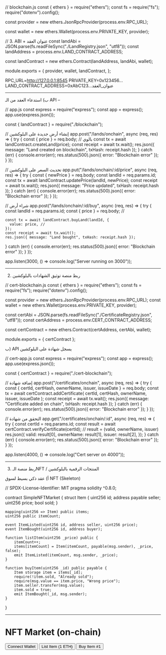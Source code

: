 


// blockchain.js
const { ethers } = require("ethers");
const fs = require("fs");
require("dotenv").config();


const provider = new ethers.JsonRpcProvider(process.env.RPC_URL);

const wallet = new ethers.Wallet(process.env.PRIVATE_KEY, provider);

// 3. ABI + عنوان العقد
const landAbi = JSON.parse(fs.readFileSync("./LandRegistry.json", "utf8"));
const landAddress = process.env.LAND_CONTRACT_ADDRESS;


const landContract = new ethers.Contract(landAddress, landAbi, wallet);

module.exports = {
  provider,
  wallet,
  landContract,
};


RPC_URL=http://127.0.0.1:8545
PRIVATE_KEY=0x123456...
LAND_CONTRACT_ADDRESS=0xAbC123...عنوان_العقد


---

ب) استدعاء العقد من الـ API – 

// app.js
const express = require("express");
const app = express();
app.use(express.json());

const { landContract } = require("./blockchain");

// إنشاء أرض جديدة على البلوكشين
app.post("/lands/onchain", async (req, res) => {
  try {
    const { price } = req.body; // بالوي
    const tx = await landContract.createLand(price);
    const receipt = await tx.wait();
    res.json({ message: "Land created on blockchain", txHash: receipt.hash });
  } catch (err) {
    console.error(err);
    res.status(500).json({ error: "Blockchain error" });
  }
});

// تحديث السعر على البلوكشين
app.put("/lands/onchain/:id/price", async (req, res) => {
  try {
    const { newPrice } = req.body;
    const landId = req.params.id;
    const tx = await landContract.updatePrice(landId, newPrice);
    const receipt = await tx.wait();
    res.json({ message: "Price updated", txHash: receipt.hash });
  } catch (err) {
    console.error(err);
    res.status(500).json({ error: "Blockchain error" });
  }
});

// شراء أرض
app.post("/lands/onchain/:id/buy", async (req, res) => {
  try {
    const landId = req.params.id;
    const { price } = req.body; // 

    const tx = await landContract.buyLand(landId, {
      value: price, // 
    });
    const receipt = await tx.wait();
    res.json({ message: "Land bought", txHash: receipt.hash });
  } catch (err) {
    console.error(err);
    res.status(500).json({ error: "Blockchain error" });
  }
});

app.listen(3000, () => console.log("Server running on 3000"));




---

2) ربط منصة توثيق الشهادات بالبلوكشين



// cert-blockchain.js
const { ethers } = require("ethers");
const fs = require("fs");
require("dotenv").config();

const provider = new ethers.JsonRpcProvider(process.env.RPC_URL);
const wallet = new ethers.Wallet(process.env.PRIVATE_KEY, provider);

const certAbi = JSON.parse(fs.readFileSync("./CertificateRegistry.json", "utf8"));
const certAddress = process.env.CERT_CONTRACT_ADDRESS;

const certContract = new ethers.Contract(certAddress, certAbi, wallet);

module.exports = { certContract };

ب) API يسجل شهادة على البلوكشين

// cert-app.js
const express = require("express");
const app = express();
app.use(express.json());

const { certContract } = require("./cert-blockchain");

// إضافة شهادة
app.post("/certificates/onchain", async (req, res) => {
  try {
    const { certId, certHash, ownerName, issuer, issueDate } = req.body;
    const tx = await certContract.addCertificate(
      certId,
      certHash,
      ownerName,
      issuer,
      issueDate
    );
    const receipt = await tx.wait();
    res.json({ message: "Certificate added on chain", txHash: receipt.hash });
  } catch (err) {
    console.error(err);
    res.status(500).json({ error: "Blockchain error" });
  }
});

// التحقق من شهادة
app.get("/certificates/onchain/:id", async (req, res) => {
  try {
    const certId = req.params.id;
    const result = await certContract.verifyCertificate(certId);
    // result = (valid, ownerName, issuer)
    res.json({
      valid: result[0],
      ownerName: result[1],
      issuer: result[2],
    });
  } catch (err) {
    console.error(err);
    res.status(500).json({ error: "Blockchain error" });
  }
});

app.listen(4000, () => console.log("Cert server on 4000"));



---

3) ربط منصة الـNFT / المنتجات الرقمية بالبلوكشين




أ) عقد ذكي بسيط لسوق NFT (Skeleton)

// SPDX-License-Identifier: MIT
pragma solidity ^0.8.0;

contract SimpleNFTMarket {
    struct Item {
        uint256 id;
        address payable seller;
        uint256 price;
        bool sold;
    }

    mapping(uint256 => Item) public items;
    uint256 public itemCount;

    event ItemListed(uint256 id, address seller, uint256 price);
    event ItemBought(uint256 id, address buyer);

    function listItem(uint256 _price) public {
        itemCount++;
        items[itemCount] = Item(itemCount, payable(msg.sender), _price, false);
        emit ItemListed(itemCount, msg.sender, _price);
    }

    function buyItem(uint256 _id) public payable {
        Item storage item = items[_id];
        require(!item.sold, "Already sold");
        require(msg.value == item.price, "Wrong price");
        item.seller.transfer(msg.value);
        item.sold = true;
        emit ItemBought(_id, msg.sender);
    }
}


---




<!DOCTYPE html>
<html>
<head>
  <meta charset="UTF-8" />
  <title>NFT Market</title>
</head>
<body>
  <h1>NFT Market (on-chain)</h1>

  <button id="connect">Connect Wallet</button>
  <button id="list">List Item (1 ETH)</button>
  <button id="buy">Buy Item #1</button>

  <script src="https://cdn.jsdelivr.net/npm/ethers@6.7.0/dist/ethers.min.js"></script>
  <script>
    const contractAddress = "0xCONTRACT_ADDRESS_HERE";
    const abi = [
      "function listItem(uint256 _price) public",
      "function buyItem(uint256 _id) public payable"
    ];

    let provider, signer, contract;

    document.getElementById("connect").onclick = async () => {
      if (!window.ethereum) return alert("Install MetaMask");
      await window.ethereum.request({ method: "eth_requestAccounts" });
      provider = new ethers.BrowserProvider(window.ethereum);
      signer = await provider.getSigner();
      contract = new ethers.Contract(contractAddress, abi, signer);
      alert("Wallet connected");
    };

    // عرض منتج
    document.getElementById("list").onclick = async () => {
      const price = ethers.parseEther("1"); // 1 ETH
      const tx = await contract.listItem(price);
      await tx.wait();
      alert("Item listed!");
    };

    // شراء منتج
    document.getElementById("buy").onclick = async () => {
      const price = ethers.parseEther("1");
      const tx = await contract.buyItem(1, { value: price });
      await tx.wait();
      alert("Item bought!");
    };
  </script>
</body>
</html
